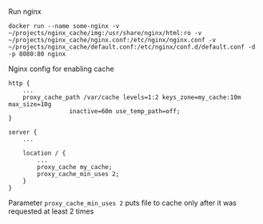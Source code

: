 Run nginx
```
docker run --name some-nginx -v ~/projects/nginx_cache/img:/usr/share/nginx/html:ro -v ~/projects/nginx_cache/nginx.conf:/etc/nginx/nginx.conf -v ~/projects/nginx_cache/default.conf:/etc/nginx/conf.d/default.conf -d -p 8080:80 nginx
```


Nginx config for enabling cache
```
http {
    ...
    proxy_cache_path /var/cache levels=1:2 keys_zone=my_cache:10m max_size=10g
                 inactive=60m use_temp_path=off;
}

server {
    ...

    location / {
        ...
        proxy_cache my_cache;
        proxy_cache_min_uses 2;
    }
}
```

Parameter `proxy_cache_min_uses 2` puts file to cache only after it was requested at least 2 times

